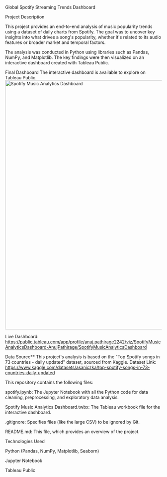 Global Spotify Streaming Trends Dashboard


Project Description


This project provides an end-to-end analysis of music popularity trends using a dataset of daily charts from Spotify. The goal was to uncover key insights into what drives a song's popularity, whether it's related to its audio features or broader market and temporal factors.

The analysis was conducted in Python using libraries such as Pandas, NumPy, and Matplotlib. The key findings were then visualized on an interactive dashboard created with Tableau Public.




Final Dashboard
The interactive dashboard is available to explore on Tableau Public.
<img width="1199" height="799" alt="Spotify Music Analytics Dashboard" src="https://github.com/user-attachments/assets/cb367bcf-bec6-4a19-a8f8-307c1d85fb5d" />

Live Dashboard: https://public.tableau.com/app/profile/anuj.pathirage2242/viz/SpotifyMusicAnalyticsDashboard-AnujPathirage/SpotifyMusicAnalyticsDashboard





Data Source**
This project's analysis is based on the "Top Spotify songs in 73 countries - daily updated" dataset, sourced from Kaggle.
Dataset Link: https://www.kaggle.com/datasets/asaniczka/top-spotify-songs-in-73-countries-daily-updated






This repository contains the following files:



spotify.ipynb: The Jupyter Notebook with all the Python code for data cleaning, preprocessing, and exploratory data analysis.

Spotify Music Analytics Dashboard.twbx: The Tableau workbook file for the interactive dashboard.

.gitignore: Specifies files (like the large CSV) to be ignored by Git.

README.md: This file, which provides an overview of the project.







Technologies Used



Python (Pandas, NumPy, Matplotlib, Seaborn)

Jupyter Notebook

Tableau Public
